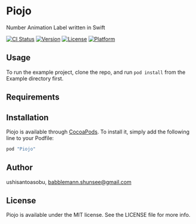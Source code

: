 # Piojo
Number Animation Label written in Swift

[![CI Status](http://img.shields.io/travis/ushisantoasobu/Piojo.svg?style=flat)](https://travis-ci.org/ushisantoasobu/Piojo)
[![Version](https://img.shields.io/cocoapods/v/Piojo.svg?style=flat)](http://cocoapods.org/pods/Piojo)
[![License](https://img.shields.io/cocoapods/l/Piojo.svg?style=flat)](http://cocoapods.org/pods/Piojo)
[![Platform](https://img.shields.io/cocoapods/p/Piojo.svg?style=flat)](http://cocoapods.org/pods/Piojo)

## Usage

To run the example project, clone the repo, and run `pod install` from the Example directory first.

## Requirements

## Installation

Piojo is available through [CocoaPods](http://cocoapods.org). To install
it, simply add the following line to your Podfile:

```ruby
pod "Piojo"
```

## Author

ushisantoasobu, babblemann.shunsee@gmail.com

## License

Piojo is available under the MIT license. See the LICENSE file for more info.
